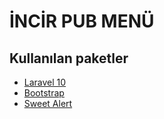 # İNCİR PUB MENÜ
## Kullanılan paketler
<ul>
<li> <a href="https://laravel.com/">Laravel 10</a> </li>
<li> <a href="https://getbootstrap.com/docs/5.0/getting-started/introduction/">Bootstrap</a> </li>
<li> <a href="https://realrashid.github.io/sweet-alert/">Sweet Alert</a> </li>